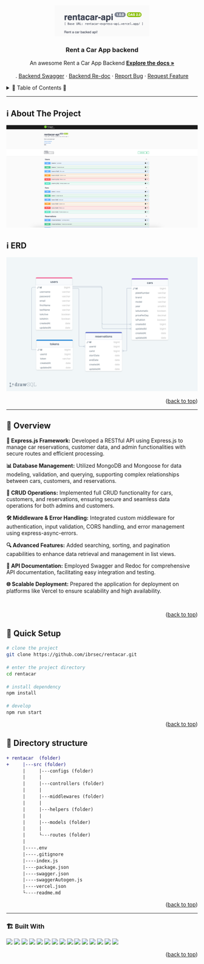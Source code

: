 

 



<a name="readme-top"></a>
 
 
<!-- PROJECT LOGO -->
<br />
<div align="center">
   
  <a href="https://rentacar-express-api.vercel.app/documents/swagger/">
    <img src="./logo.png" alt="Logo" width="250"   >
  </a>

  <h3 align="center">Rent a Car App backend</h3>

  <p align="center">
    An awesome Rent a Car App Backend
    <a href="https://github.com/ibrsec/rentacar"><strong>Explore the docs »</strong></a>
    <br />
    <br />
    .
    <a href="https://rentacar-express-api.vercel.app/documents/swagger/">Backend Swagger</a>
    ·
    <a href="https://rentacar-express-api.vercel.app/documents/redoc">Backend Re-doc</a>
    ·
    <a href="https://github.com/ibrsec/rentacar/issues">Report Bug</a>
    ·
    <a href="https://github.com/ibrsec/rentacar/issues">Request Feature</a>
  </p>
</div>



<!-- TABLE OF CONTENTS -->
<details>
  <summary>📎 Table of Contents 📎 </summary>
  <ol>
    <li><a href="#about-the-project">About The Project</a></li>
    <li><a href="#erd">ERD</a></li>
     <!-- <li><a href="#figma">Figma</a></li> -->
     <li><a href="#overview">Overview</a></li>
     <li><a href="#quick-setup">Quick Setup</a></li>
     <li><a href="#directory-structure">Directory structure</a></li>
     <li><a href="#built-with">Built With</a></li>
    <!-- <li>
      <a href="#getting-started">Getting Started</a>
      <ul>
        <li><a href="#prerequisites">Prerequisites</a></li>
        <li><a href="#installation">Installation</a></li>
      </ul>
    </li>
    <li><a href="#usage">Usage</a></li>
    <li><a href="#roadmap">Roadmap</a></li>
    <li><a href="#contributing">Contributing</a></li>
    <li><a href="#license">License</a></li>
    <li><a href="#contact">Contact</a></li>
    <li><a href="#acknowledgments">Acknowledgments</a></li> -->

    
  </ol>
</details>





---

<!-- ABOUT THE PROJECT -->
<a name="about-the-project"></a>
## ℹ️ About The Project
 
[![rentacar](./swagger.png)](https://rentacar-express-api.vercel.app/documents/swagger/)

<!-- ERD OF THE PROJECT -->
<a name="erd"></a>
## ℹ️ ERD
[![rentacar](./erdRentACarAPI.png)](https://rentacar-express-api.vercel.app/documents/swagger/)




<p align="right">(<a href="#readme-top">back to top</a>)</p>


---

<!-- ## Figma 

<a href="https://www.figma.com/file/ePyCHKsx2ODB32uLgyUEEd/bootstrap-home-page?type=design&node-id=0%3A1&mode=design&t=edDzadCB9Ev5FS1a-1">Figma Link</a>  

  <p align="right">(<a href="#readme-top">back to top</a>)</p>




--- -->
<a name="overview"></a>
## 👀 Overview


<b>🎯 Express.js Framework:</b> Developed a RESTful API using Express.js to manage car reservations, customer data, and admin functionalities with secure routes and efficient processing.</br>

<b>📊 Database Management:</b> Utilized MongoDB and Mongoose for data modeling, validation, and querying, supporting complex relationships between cars, customers, and reservations.</br>

<b>🔄 CRUD Operations:</b> Implemented full CRUD functionality for cars, customers, and reservations, ensuring secure and seamless data operations for both admins and customers.</br>

<b>🛠 Middleware & Error Handling:</b> Integrated custom middleware for authentication, input validation, CORS handling, and error management using express-async-errors.</br>

<b>🔍 Advanced Features:</b> Added searching, sorting, and pagination capabilities to enhance data retrieval and management in list views.</br>

<b>📜 API Documentation:</b> Employed Swagger and Redoc for comprehensive API documentation, facilitating easy integration and testing.</br>

<b>🌐 Scalable Deployment:</b> Prepared the application for deployment on platforms like Vercel to ensure scalability and high availability.</br>




<!-- 💪 -</br> -->
<!-- 🌱 -</br> -->
 <!-- 🐞 ---  </br> -->
<!-- 🏀 --- </br> -->
<!-- 🌱  ---</br>   -->
</br>


<p align="right">(<a href="#readme-top">back to top</a>)</p>


<a name="quick-setup"></a>
## 🛫 Quick Setup

```sh
# clone the project
git clone https://github.com/ibrsec/rentacar.git

# enter the project directory
cd rentacar

# install dependency
npm install 

# develop
npm run start 
```

<p align="right">(<a href="#readme-top">back to top</a>)</p>


<!-- ## 🐞 Debug

![rentacar.gif](/rentacar.gif) -->








<a name="directory-structure"></a>
## 📂 Directory structure 

```diff
+ rentacar  (folder)     
+     |---src (folder) 
      |     |---configs (folder)       
      |     |           
      |     |---controllers (folder) 
      |     |    
      |     |---middlewares (folder)      
      |     |          
      |     |---helpers (folder)      
      |     |          
      |     |---models (folder)           
      |     |          
      |     └---routes (folder)  
      |      
      |----.env
      |----.gitignore
      |----index.js
      |----package.json 
      |----swagger.json
      |----swaggerAutogen.js 
      |----vercel.json
      └----readme.md 
```


<p align="right">(<a href="#readme-top">back to top</a>)</p>

---

<a name="built-with"></a>
### 🏗️ Built With

 
<!-- https://dev.to/envoy_/150-badges-for-github-pnk  search skills-->


 <img src="https://img.shields.io/badge/JavaScript-F7DF1E?style=for-the-badge&logo=javascript&logoColor=black"> 
 

 <img src="https://img.shields.io/badge/Node.js-43853D?style=for-the-badge&logo=node.js&logoColor=white"> 
 <img src="https://img.shields.io/badge/Express.js-404D59?style=for-the-badge"> 
 <img src="https://img.shields.io/badge/MongoDB-4EA94B?style=for-the-badge&logo=mongodb&logoColor=white"> 
 <img src="https://img.shields.io/badge/Mongoose-4EA94B?style=for-the-badge&logo=mongoose&logoColor=white"> 
 <img src="https://img.shields.io/badge/json%20web%20tokens-323330?style=for-the-badge&logo=json-web-tokens&logoColor=pink"> 
 <img src="https://img.shields.io/badge/Token%20authentication-000000?style=for-the-badge&logo=token&logoColor=white"> 

<!-- swagger -->
 <img src="https://img.shields.io/badge/Swagger%20Autogen-4EA94B?style=for-the-badge&logo=swagger&logoColor=white"> 
 <img src="https://img.shields.io/badge/Swagger%20ui%20express-4EA94B?style=for-the-badge&logo=swagger&logoColor=white"> 
 <img src="https://img.shields.io/badge/Redoc-4EA94B?style=for-the-badge&logo=redoc&logoColor=white"> 


 <img src="https://img.shields.io/badge/Morgan-000000?style=for-the-badge&logo=morgan&logoColor=white"> 
 <img src="https://img.shields.io/badge/Express%20async%20errors-000000?style=for-the-badge&logo=expressasyncerrors&logoColor=white"> 
 <img src="https://img.shields.io/badge/dotenv-000000?style=for-the-badge&logo=dotenv&logoColor=white"> 
 <img src="https://img.shields.io/badge/cors-000000?style=for-the-badge&logo=cors&logoColor=white"> 
 

 <img src="https://img.shields.io/badge/Vercel-000000?style=for-the-badge&logo=vercel&logoColor=white"> 



 
<p align="right">(<a href="#readme-top">back to top</a>)</p>



